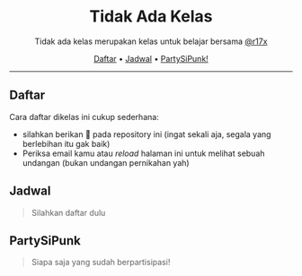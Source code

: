 <div align="center">
<h1 id="toc">Tidak Ada Kelas</h1>
<p>Tidak ada kelas merupakan kelas untuk belajar bersama <a href="https://github.com/r17x">@r17x</a></p>

<p align="center">
  <a href="#daftar">Daftar</a>  • 
  <a href="#jadwal">Jadwal</a>  • 
  <a href="#partysipunk">PartySiPunk!</a> 
</p>

</div>

---

## Daftar

Cara daftar dikelas ini cukup sederhana:
* silahkan berikan 🌟 pada repository ini (ingat sekali aja, segala yang berlebihan itu gak baik) 
* Periksa email kamu atau *reload* halaman ini untuk melihat sebuah undangan (bukan undangan pernikahan yah)

## Jadwal

> Silahkan daftar dulu


## PartySiPunk
> Siapa saja yang sudah berpartisipasi!
